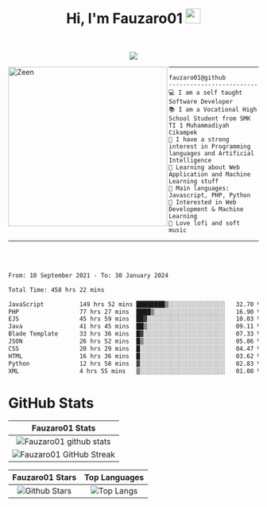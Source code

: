 <h1 align="center">
Hi, I'm Fauzaro01
  <img src="https://media.giphy.com/media/hvRJCLFzcasrR4ia7z/giphy.gif" width="30"></h1>
<br/>

<p align="center">
  <a href="https://github.com/DenverCoder1/readme-typing-svg">
    <img src="https://readme-typing-svg.herokuapp.com?lines=Chill%20and%20Coding;Full+Stack+Web+Developer;Student;Software%20Develover;Always%20learning%20new%20things&center=true&width=380&height=45"></a>
</p>

<img align="left" src="https://media.tenor.com/LNrMsLTFICEAAAAi/elysia.gif" alt="Zeen" width="320" height="320" />
<hr>

```
fauzaro01@github
-------------------------
💻 I am a self taught Software Developer
📚 I am a Vocational High School Student from SMK TI 1 Muhammadiyah Cikampek
📝 I have a strong interest in Programming languages and Artificial Intelligence
🌱 Learning about Web Application and Machine Learning stuff
🌟 Main languages: Javascript, PHP, Python
🚩 Interested in Web Development & Machine Learning
🎵 Love lofi and soft music 
```

<hr>
<br>
<br>
<div align="left">
<!--START_SECTION:waka-->

```txt
From: 10 September 2021 - To: 30 January 2024

Total Time: 458 hrs 22 mins

JavaScript          149 hrs 52 mins ████████▒░░░░░░░░░░░░░░░░   32.70 %
PHP                 77 hrs 27 mins  ████▒░░░░░░░░░░░░░░░░░░░░   16.90 %
EJS                 45 hrs 59 mins  ██▓░░░░░░░░░░░░░░░░░░░░░░   10.03 %
Java                41 hrs 45 mins  ██▒░░░░░░░░░░░░░░░░░░░░░░   09.11 %
Blade Template      33 hrs 36 mins  █▓░░░░░░░░░░░░░░░░░░░░░░░   07.33 %
JSON                26 hrs 52 mins  █▒░░░░░░░░░░░░░░░░░░░░░░░   05.86 %
CSS                 20 hrs 29 mins  █░░░░░░░░░░░░░░░░░░░░░░░░   04.47 %
HTML                16 hrs 36 mins  █░░░░░░░░░░░░░░░░░░░░░░░░   03.62 %
Python              12 hrs 58 mins  ▓░░░░░░░░░░░░░░░░░░░░░░░░   02.83 %
XML                 4 hrs 55 mins   ▒░░░░░░░░░░░░░░░░░░░░░░░░   01.08 %
```

<!--END_SECTION:waka-->
</div>

# GitHub Stats

|                                                            Fauzaro01 Stats                                                            |
| :--------------------------------------------------------------------------------------------------------------------------------------------: |
|        ![Fauzaro01 github stats](https://github-readme-stats.vercel.app/api?username=Fauzaro01&show_icons=true&theme=algolia)        |
|              ![Fauzaro01 GitHub Streak](https://github-readme-streak-stats.herokuapp.com/?user=Fauzaro01&theme=algolia)              |

|                                                                                              Fauzaro01 Stars                                                                                              |                                                           Top Languages                                                           |
| :----------------------------------------------------------------------------------------------------------------------------------------------------------------------------------------------------------------: | :-------------------------------------------------------------------------------------------------------------------------------: |
| ![Github Stars](https://github-readme-stats.vercel.app/api?username=Fauzaro01&show_icons=true&locale=en&count_private=true&hide_rank=true&custom_title=My%20GitHub%20Stats&disable_animations=true&theme=algolia) | ![Top Langs](https://github-readme-stats.vercel.app/api/top-langs/?username=Fauzaro01&langs_count=8&theme=algolia&layout=compact) |

